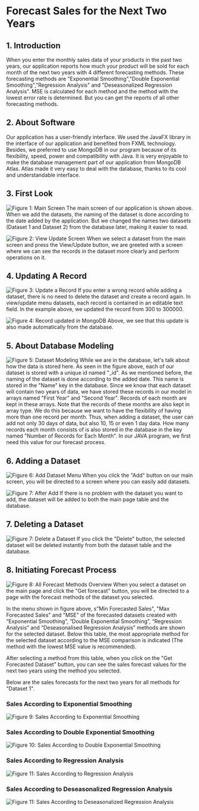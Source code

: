 # Forecast Sales for the Next Two Years
## 1. Introduction
When you enter the monthly sales data of your products in the past two years, our application reports how much your product will be sold for each month of the next two years with 4 different forecasting methods. These forecasting methods are "Exponential Smoothing","Double Exponential Smoothing","Regression Analysis" and "Deseasonalized Regression Analysis". MSE is calculated for each method and the method with the lowest error rate is determined. But you can get the reports of all other forecasting methods.

## 2. About Software
Our application has a user-friendly interface. We used the JavaFX library in the interface of our application and benefited from FXML technology. Besides, we preferred to use MongoDB in our program because of its flexibility, speed, power and compatibility with Java. It is very enjoyable to make the database management part of our application from MongoDB Atlas. Atlas made it very easy to deal with the database, thanks to its cool and understandable interface.

## 3. First Look
![Figure 1: Main Screen](src/main/resources/images/firstlook.png)
The main screen of our application is shown above. When we add the datasets, the naming of the dataset is done according to the date added by the application. But we changed the names two datasets (Dataset 1 and Dataset 2) from the database later, making it easier to read.

![Figure 2: View Update Screen](src/main/resources/images/view.png)
When we select a dataset from the main screen and press the View/Update button, we are greeted with a screen where we can see the records in the dataset more clearly and perform operations on it.

## 4. Updating A Record
![Figure 3: Update a Record](src/main/resources/images/update.png)
If you enter a wrong record while adding a dataset, there is no need to delete the dataset and create a record again. In view/update menu datasets, each record is contained in an editable text field. In the example above, we updated the record from 300 to 300000.

![Figure 4: Record updated in MongoDB](src/main/resources/images/updateindb.png)
Above, we see that this update is also made automatically from the database.

## 5. About Database Modeling
![Figure 5: Dataset Modeling](src/main/resources/images/datasetmodeling.png)
While we are in the database, let's talk about how the data is stored here. As seen in the figure above, each of our dataset is stored with a unique id named "_id". As we mentioned before, the naming of the dataset is done according to the added date. This name is stored in the "Name" key in the database. Since we know that each dataset will contain two years of data, we have stored these records in our model in arrays named "First Year" and "Second Year". Records of each month are kept in these arrays. Note that the records of these months are also kept in array type. We do this because we want to have the flexibility of having more than one record per month. Thus, when adding a dataset, the user can add not only 30 days of data, but also 10, 15 or even 1 day data. How many records each month consists of is also stored in the database in the key named "Number of Records for Each Month". In our JAVA program, we first need this value for our forecast process.

## 6. Adding a Dataset
![Figure 6: Add Dataset Menu](src/main/resources/images/addmenu.png)
When you click the "Add" button on our main screen, you will be directed to a screen where you can easily add datasets.

![Figure 7: After Add](src/main/resources/images/afteradd.png)
If there is no problem with the dataset you want to add, the dataset will be added to both the main page table and the database.

## 7. Deleting a Dataset
![Figure 7: Delete a Dataset](src/main/resources/images/delete.png)
If you click the "Delete" button, the selected dataset will be deleted instantly from both the dataset table and the database.

## 8. Initiating Forecast Process
![Figure 8: All Forecast Methods Overview](src/main/resources/images/forecasts.png)
When you select a dataset on the main page and click the "Get forecast" button, you will be directed to a page with the forecast methods of the dataset you selected.

In the menu shown in figure above, s"Min Forecasted Sales", "Max Forecasted Sales" and "MSE" of the forecasted datasets created with “Exponential Smoothing”, “Double Exponential Smoothing”, “Regression Analysis” and “Deseasonalised Regression Analysis” methods are shown for the selected dataset. Below this table, the most appropriate method for the selected dataset according to the MSE comparison is indicated (The method with the lowest MSE value is recommended).

After selecting a method from this table, when you click on the "Get Forecasted Dataset" button, you can see the sales forecast values for the next two years using the method you selected. 

Below are the sales forecasts for the next two years for all methods for "Dataset 1".

### Sales According to Exponential Smoothing
![Figure 9: Sales According to Exponential Smoothing](src/main/resources/images/de.png)
### Sales According to Double Exponential Smoothing
![Figure 10: Sales According to Double Exponential Smoothing](src/main/resources/images/des.png)
### Sales According to Regression Analysis
![Figure 11: Sales According to Regression Analysis](src/main/resources/images/ra.png)
### Sales According to Deseasonalized Regression Analysis
![Figure 11: Sales According to Deseasonalized Regression Analysis](src/main/resources/images/dra.png)
